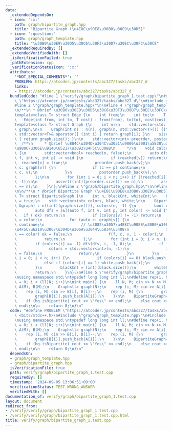 ```yaml
---
data:
  _extendedDependsOn:
  - icon: ':x:'
    path: graph/bipartite_graph.hpp
    title: "Bipartite Graph (\u4E8C\u90E8\u30B0\u30E9\u30D5)"
  - icon: ':question:'
    path: graph/graph_template.hpp
    title: "\u30B0\u30E9\u30D5\u30C6\u30F3\u30D7\u30EC\u30FC\u30C8"
  _extendedRequiredBy: []
  _extendedVerifiedWith: []
  _isVerificationFailed: true
  _pathExtension: cpp
  _verificationStatusIcon: ':x:'
  attributes:
    '*NOT_SPECIAL_COMMENTS*': ''
    PROBLEM: https://atcoder.jp/contests/abc327/tasks/abc327_d
    links:
    - https://atcoder.jp/contests/abc327/tasks/abc327_d
  bundledCode: "#line 1 \"verify/graph/bipartite_graph_1.test.cpp\"\n#define PROBLEM\
    \ \"https://atcoder.jp/contests/abc327/tasks/abc327_d\"\n#include <bits/stdc++.h>\n\
    #line 2 \"graph/graph_template.hpp\"\n\n#line 4 \"graph/graph_template.hpp\"\n\
    \n/**\n * @brief \u30B0\u30E9\u30D5\u30C6\u30F3\u30D7\u30EC\u30FC\u30C8\n */\n\
    template<class T> struct Edge {\n    int from;\n    int to;\n    T cost;\n\n \
    \   Edge(int from, int to, T cost) : from(from), to(to), cost(cost) {}\n};\n\n\
    template<class T> struct Graph {\n    int n;\n    std::vector<std::vector<T>>\
    \ graph;\n\n    Graph(int n) : n(n), graph(n, std::vector<T>()) {}\n    inline\
    \ std::vector<T>& operator[] (int i) { return graph[i]; }\n    size_t size() const\
    \ { return graph.size(); }\n\n    std::vector<int> preorder, postorder;\n\n  \
    \  /**\n     * @brief \u884C\u304D\u304C\u3051\u9806\u3001\u5E30\u308A\u304C\u3051\
    \u9806\u306E\u914D\u5217\u3092\u4F5C\u308B\n     */\n    void calculateOrder()\
    \ {\n        std::vector<bool> reached(n, false);\n        auto dfs = [&](auto\
    \ f, int v, int p) -> void {\n            if (reached[v]) return;\n          \
    \  reached[v] = true;\n            preorder.push_back(v);\n            for (auto\
    \ c: graph[v]) {\n                if (c == p) continue;\n                f(f,\
    \ c, v);\n            }\n            postorder.push_back(v);\n            return;\n\
    \        };\n\n        for (int i = 0; i < n; i++) if (!reached[i]) dfs(dfs, i,\
    \ -1);\n\n        assert((int)(preorder.size()) == n);\n        assert((int)(postorder.size())\
    \ == n);\n    }\n};\n#line 2 \"graph/bipartite_graph.hpp\"\n\n#line 6 \"graph/bipartite_graph.hpp\"\
    \n\n/**\n * @brief Bipartite Graph (\u4E8C\u90E8\u30B0\u30E9\u30D5)\n */\ntemplate<class\
    \ T> struct BipartiteGraph {\n    int n, blackCnt, whiteCnt;\n    bool isBipartite\
    \ = true;\n    std::vector<int> colors, black, white;\n\n    BipartiteGraph(Graph<T>\
    \ &graph) : n((int)(graph.size())), colors(n, -1) {\n        bool ok = true;\n\
    \        auto dfs = [&](auto f, int v, int p, int color) -> void {\n         \
    \   if (!ok) return;\n            if (colors[v] != -1) return;\n            colors[v]\
    \ = color;\n            for (auto c: graph[v]) {\n                if (c == p)\
    \ continue;\n                // \u3082\u3057\u4E8C\u90E8\u30B0\u30E9\u30D5\u304C\
    \u4F5C\u6210\u3067\u304D\u306A\u3044\u5834\u5408\n                if (colors[c]\
    \ == color) ok = false;\n                f(f, c, v, 1 - color);\n            }\n\
    \            return;\n        };\n        for (int i = 0; i < n; i++) {\n    \
    \        if (colors[i] == -1) dfs(dfs, i, -1, 0);\n            if (!ok) {\n  \
    \              colors = std::vector<int>(n, -1);\n                isBipartite\
    \ = false;\n                return;\n            }\n        }\n        for (int\
    \ i = 0; i < n; i++) {\n            if (colors[i] == 0) black.push_back(i);\n\
    \            else if (colors[i] == 1) white.push_back(i);\n            else assert(false);\n\
    \        }\n        blackCnt = (int)(black.size());\n        whiteCnt = (int)(white.size());\n\
    \        return;\n    }\n};\n#line 5 \"verify/graph/bipartite_graph_1.test.cpp\"\
    \nusing namespace std;\ntypedef long long int ll;\n#define rep(i, N) for(ll i\
    \ = 0; i < (ll)N; i++)\n\nint main() {\n    ll N, M; cin >> N >> M;\n    vector<ll>\
    \ A(M), B(M);\n    Graph<ll> graph(N);\n    rep (i, M) cin >> A[i], A[i]--;\n\
    \    rep (i, M) cin >> B[i], B[i]--;\n    rep (i, M) {\n        graph[A[i]].push_back(B[i]);\n\
    \        graph[B[i]].push_back(A[i]);\n    }\n\n    BipartiteGraph<ll> bg(graph);\n\
    \    if (bg.isBipartite) cout << \"Yes\" << endl;\n    else cout << \"No\" <<\
    \ endl;\n\n    return 0;\n}\n"
  code: "#define PROBLEM \"https://atcoder.jp/contests/abc327/tasks/abc327_d\"\n#include\
    \ <bits/stdc++.h>\n#include \"graph/graph_template.hpp\"\n#include \"graph/bipartite_graph.hpp\"\
    \nusing namespace std;\ntypedef long long int ll;\n#define rep(i, N) for(ll i\
    \ = 0; i < (ll)N; i++)\n\nint main() {\n    ll N, M; cin >> N >> M;\n    vector<ll>\
    \ A(M), B(M);\n    Graph<ll> graph(N);\n    rep (i, M) cin >> A[i], A[i]--;\n\
    \    rep (i, M) cin >> B[i], B[i]--;\n    rep (i, M) {\n        graph[A[i]].push_back(B[i]);\n\
    \        graph[B[i]].push_back(A[i]);\n    }\n\n    BipartiteGraph<ll> bg(graph);\n\
    \    if (bg.isBipartite) cout << \"Yes\" << endl;\n    else cout << \"No\" <<\
    \ endl;\n\n    return 0;\n}\n"
  dependsOn:
  - graph/graph_template.hpp
  - graph/bipartite_graph.hpp
  isVerificationFile: true
  path: verify/graph/bipartite_graph_1.test.cpp
  requiredBy: []
  timestamp: '2024-09-05 13:06:51+09:00'
  verificationStatus: TEST_WRONG_ANSWER
  verifiedWith: []
documentation_of: verify/graph/bipartite_graph_1.test.cpp
layout: document
redirect_from:
- /verify/verify/graph/bipartite_graph_1.test.cpp
- /verify/verify/graph/bipartite_graph_1.test.cpp.html
title: verify/graph/bipartite_graph_1.test.cpp
---
```

